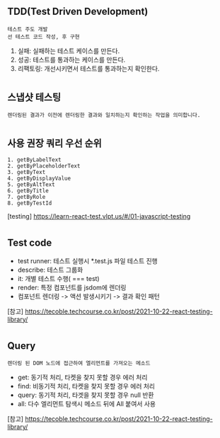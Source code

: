 ## TDD(Test Driven Development)

    테스트 주도 개발
    선 테스트 코드 작성, 후 구현

1. 실패: 실패하는 테스트 케이스를 만든다.
2. 성공: 테스트를 통과하는 케이스를 만든다.
3. 리팩토링: 개선시키면서 테스트를 통과하는지 확인한다.

#

## 스냅샷 테스팅

    렌더링된 결과가 이전에 렌더링한 결과와 일치하는지 확인하는 작업을 의미합니다.

#

## 사용 권장 쿼리 우선 순위

    1. getByLabelText
    2. getByPlaceholderText
    3. getByText
    4. getByDisplayValue
    5. getByAltText
    6. getByTitle
    7. getByRole
    8. getByTestId

[testing] https://learn-react-test.vlpt.us/#/01-javascript-testing

#

## Test code

-   test runner: 테스트 실행시 \*.test.js 파일 테스트 진행
-   describe: 테스트 그룹화
-   it: 개별 테스트 수행( === test)
-   render: 특정 컴포넌트를 jsdom에 렌더링
-   컴포넌트 렌더링 -> 액션 발생시키기 -> 결과 확인 패턴

[참고] https://tecoble.techcourse.co.kr/post/2021-10-22-react-testing-library/

#

## Query

    렌더링 된 DOM 노드에 접근하여 엘리먼트를 가져오는 메소드

-   get: 동기적 처리, 타켓을 찾지 못할 경우 에러 처리
-   find: 비동기적 처리, 타켓을 찾지 못할 경우 에러 처리
-   query: 동기적 처리, 타겟을 찾지 못할 경우 null 반환
-   all: 다수 엘리먼트 탐색시 메소드 뒤에 All 붙여서 사용

[참고] https://tecoble.techcourse.co.kr/post/2021-10-22-react-testing-library/
